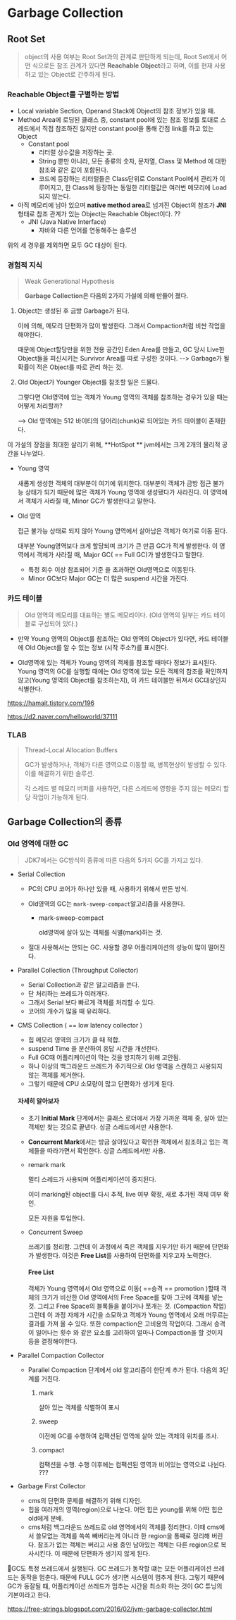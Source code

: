 # Garbage Collection

## Root Set

> object의 사용 여부는 Root Set과의 관계로 판단하게 되는데, Root Set에서 어떤 식으로든 참조 관계가 있다면 **Reachable Object**라고 하며, 이를 현재 사용하고 있는 Object로 간주하게 된다.

### Reachable Object를 구별하는 방법

- Local variable Section, Operand Stack에 Object의 참조 정보가 있을 때.
- Method Area에 로딩된 클래스 중, constant pool에 있는 참조 정보를 토대로 스레드에서 직접 참조하진 않지만 constant pool을 통해 간점 link를 하고 있는 Object
  - Constant pool
    - 리터럴 상수값을 저장하는 곳. 
    - String 뿐만 아니라, 모든 종류의 숫자, 문자열, Class 및 Method 에 대한 참조와 같은 값이 포함된다.
    - 코드에 등장하는 리터럴들은 Class단위로 Constant Pool에서 관리가 이루어지고, 한 Class에 등장하는 동일한 리터럴값은 여러번 메모리에 Load되지 않는다.
- 아직 메모리에 남아 있으며 **native method area**로 넘겨진 Object의 참조가 **JNI** 형태로 참조 관계가 있는 Object는 Reachable Object이다. ??
  - JNI (Java Native Interface)
    - 자바와 다른 언어를 연동해주는 솔루션

위의 세 경우를 제외하면 모두 GC 대상이 된다.



### 경험적 지식 

> Weak Generational Hypothesis
>
> **Garbage Collection은 다음의 2가지 가설에 의해 만들어 졌다.**

1. Object는 생성된 후 금방 Garbage가 된다.

   이에 의해, 메모리 단편화가 많이 발생한다. 그래서 Compaction처럼 비싼 작업을 해야한다.

   때문에 Object할당만을 위한 전용 공간인 Eden Area를 만들고, GC 당시 Live한 Object들을 피신시키는 Survivor Area를 따로 구성한 것이다. --> Garbage가 될 확률이 적은 Object를 따로 관리 하는 것.

2. Old Object가 Younger Object를 참조할 일은 드물다.

   그렇다면 Old영역에 있는 객체가 Young 영역의 객체를 참조하는 경우가 있을 때는 어떻게 처리할까?

   --> Old 영역에는 512 바이티의 덩어리(chunk)로 되어있는 카드 테이블이 존재한다.



이 가설의 장점을 최대한 살리기 위해, **HotSpot ** jvm에서는 크게 2개의 물리적 공간을 나누었다. 

- Young 영역 

  새롭게 생성한 객체의 대부분이 여기에 위치한다. 대부분의 객체가 금방 접근 불가능 상태가 되기 때문에 많은 객체가 Young 영역에 생성됐다가 사라진다. 이 영역에서 객체가 사라질 때, Minor GC가 발생한다고 말한다.

- Old 영역

  접근 불가능 상태로 되지 않아 Young 영역에서 살아남은 객체가 여기로 이동 된다.

  대부분 Young영역보다 크게 할당되며 크기가 큰 만큼 GC가 적게 발생한다. 이 영역에서 객체가 사라질 때, Major GC( == Full GC)가 발생한다고 말한다.

  - 특정 회수 이상 참조되어 기준 을 초과하면 Old영역으로 이동된다.
  - Minor GC보다 Major GC는 더 많은 suspend 시간을 가진다.



### 카드 테이블

>  Old 영역의 메모리를 대표하는 별도 메모리이다. (Old 영역의 일부는 카드 테이블로 구성되어 있다.)

- 만약 Young 영역의 Object를 참조하는 Old 영역의 Object가 있다면, 카드 테이블에 Old Object를 알 수 있는 정보 (시작 주소?)를 표시한다.

- Old영역에 있는 객체가 Young 영역의 객체를 참조할 때마다 정보가 표시된다. Young 영역의 GC를 실행할 때에는 Old 영역에 있는 모든 객체의 참조를 확인하지 않고(Young 영역의 Object를 참조하는지), 이 카드 테이블만 뒤져서 GC대상인지 식별한다.

<https://hamait.tistory.com/196>

<https://d2.naver.com/helloworld/37111>



### TLAB

> Thread-Local Allocation Buffers
>
> GC가 발생하거나, 객체가 다른 영역으로 이동할 떄,  병목현상이 발생할 수 있다. 이를 해결하기 위한 솔루션.
>
> 각 스레드 별 메모리 버퍼를 사용하면, 다른 스레드에 영향을 주지 않는 메모리 할당 작업이 가능하게 된다.

## Garbage Collection의 종류

### Old 영역에 대한 GC

> JDK7에서는 GC방식의 종류에 따른 다음의 5가지 GC를 가지고 있다.

- Serial Collection

  - PC의 CPU 코어가 하나만 있을 때, 사용하기 위해서 만든 방식.

  - Old영역의 GC는 `mark-sweep-compact`알고리즘을 사용한다.

    - mark-sweep-compact

      old영역에 살아 있는 객체를 식별(mark)하는 것.

  - 절대 사용해서는 안되는 GC. 사용할 경우 어플리케이션의 성능이 많이 떨어진다.

    

- Parallel Collection (Throughput Collector)

  - Serial Collection과 같은 알고리즘을 쓴다.
  - 단 처리하는 쓰레드가 여러개다.
  - 그래서 Serial 보다 빠르게 객체를 처리할 수 있다.
  - 코어의 개수가 많을 때 유리하다.

- CMS Collection ( == low latency collector )

  - 힙 메모리 영역의 크기가 클 때 적합.
  - suspend Time 을 분산하여 응답 시간을 개선한다.
  - Full GC때 어플리케이션이 막는 것을 방지하기 위해 고안됨.
  - 하나 이상의 백그라운드 쓰레드가 주기적으로 Old 영역을 스캔하고 사용되지 않는 객체를 제거한다.
  - 그렇기 때문에 CPU 소모량이 많고 단편화가 생기게 된다.

  #### 자세히 알아보자

  - 초기 **Initial Mark** 단계에서는 클래스 로더에서 가장 가까운 객체 중, 살아 있는 객체만 찾는 것으로 끝낸다. 싱글 스레드에서만 사용한다.

  - **Concurrent Mark**에서는 방금 살아있다고 확인한 객체에서 참조하고 있는 객체들을 따라가면서 확인한다. 싱글 스레드에서만 사용.

  - remark mark

    멀티 스레드가 사용되며 어플리케이션이 중지된다.

    이미 marking된 object를 다시 추적, live 여부 확정, 새로 추가된 객체 여부 확인.

     모든 자원을 투입한다.

  - Concurrent Sweep

    쓰레기를 정리함.  그런데 이 과정에서 죽은 객체를 지우기만 하기 때문에 단편화가 발생한다. 이것은 **Free List**를 사용하여 단편화를 지우고자 노력한다.

    #### Free List

    객체가 Young 영역에서 Old 영역으로 이동( ==승격 == promotion )할때 객체의 크기가 비산한 Old 영역에서의 Free Space를 찾아 그곳에 객체를 넣는것. 그리고 Free Space의 블록들을 붙이거나 쪼개는 것. (Compaction 작업) 그런데 이 과정 자체가 시간을 소모하고 객체가 Young 영역에서 오래 머무르는 결과를 가져 올 수 있다.  또한 compaction은 고비용의 작업이다. 그래서 승격이 일어나는 횟수 와 같은 요소를 고려하여 얼마나 Compaction을 할 것이지 등을 결정해야한다.

- Parallel Compaction Collector

  - Parallel Compaction 단계에서 old 알고리즘이 한단계 추가 된다. 다음의 3단계를 거친다.

    1. mark

       살아 있는 객체를 식별하여 표시

    2. sweep

       이전에 GC를 수행하여 컴팩션된 영역에 살아 있는 객체의 위치를 조사.

    3. compact 

       컴팩션을 수행. 수행 이후에는 컴팩션된 영역과 비어있는 영역으로 나뉜다. ???
- Garbage First Collector

  - cms의 단편화 문제를 해결하기 위해 디자인.
  - 힙을 여러개의 영역(region)으로 나눈다. 어떤 힙은 young를 위해 어떤 힙은 old에게 분배.
  - cms처럼 백그라운드 쓰레드로 old 영역에서의 객체를 정리한다. 이때 cms에서 쓸모없는 객체를 쏙쏙 빼버리는게 아니라 한 region을 통째로 정리해 버린다. 참조가 없는 객체는 버리고 사용 중인 남아있는 객체는 다른 region으로 복사시킨다. 이 때문에 단편화가 생기지 않게 된다.

:pushpin:GC도 특정 쓰레드에서 실행된다. GC 쓰레드가 동작할 떄는 모든 어플리케이션 쓰레드는 동작을 멈춘다. 때문에 FULL GC가 생기면 시스템이 멈추게 된다. 그렇기 때문에 GC가 동잘될 떄, 어플리케이션 쓰레드가 멈추는 시간을 최소화 하는 것이 GC 튜닝의 기본이라고 한다.

<https://free-strings.blogspot.com/2016/02/jvm-garbage-collector.html>